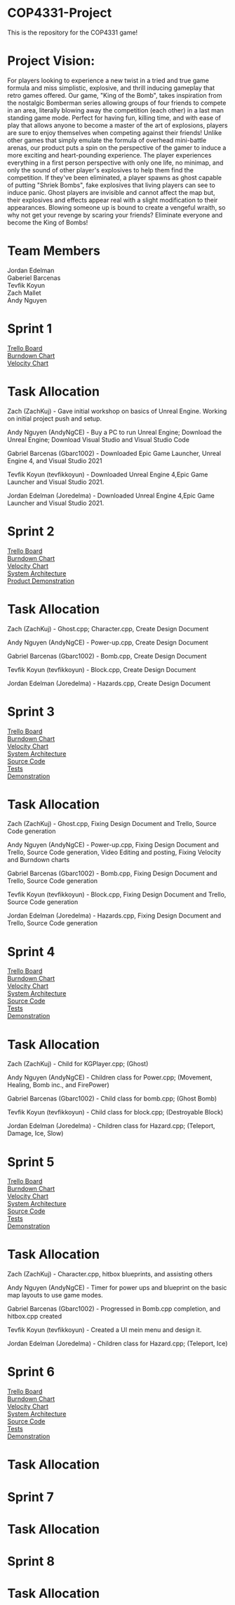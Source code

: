 # COP4331-Project
This is the repository for the COP4331 game!

# Project Vision:
For players looking to experience a new twist in a tried and true game
formula and miss simplistic, explosive, and thrill inducing gameplay that
retro games offered. Our game, "King of the Bomb",
takes inspiration from the nostalgic Bomberman series allowing groups of four
friends to compete in an area, literally blowing away the competition (each other)
in a last man standing game mode. Perfect for having fun, killing time, and with
ease of play that allows anyone to become a master of the art of explosions,
players are sure to enjoy themselves when competing against their friends! Unlike other games
that simply emulate the formula of overhead mini-battle arenas, our product puts
a spin on the perspective of the gamer to induce a more exciting and
heart-pounding experience. The player experiences everything in a first person perspective
with only one life, no minimap, and only the sound of other player's explosives to help them find
the competition. If they've been eliminated, a player spawns as ghost capable of putting
"Shriek Bombs", fake explosives that living players can see to induce panic.
Ghost players are invisible and cannot affect the map but, their explosives and
effects appear real with a slight modification to their appearances.
Blowing someone up is bound to create a vengeful wraith,
so why not get your revenge by scaring your friends? Eliminate everyone and become the
King of Bombs!

# Team Members
Jordan Edelman\
Gaberiel Barcenas\
Tevfik Koyun\
Zach Mallet\
Andy Nguyen

# Sprint 1
[Trello Board](https://trello.com/b/QNCct5eq/king-of-bombs)\
[Burndown Chart](https://docs.google.com/spreadsheets/d/1gm_f-vUzZZCiSdAiL_RMUmfzK9DZ8on1/edit#gid=1264628026) \
[Velocity Chart](https://docs.google.com/spreadsheets/d/1KRNAfiRvPILEtd5-9JKQYyp52EXsUcwrr4NSR5S0dHY/edit?usp=sharing)

# Task Allocation
Zach (ZachKuj) - Gave initial workshop on basics of Unreal Engine. Working on initial project push and setup.

Andy Nguyen (AndyNgCE) - Buy a PC to run Unreal Engine; Download the Unreal Engine; Download Visual Studio and Visual Studio Code

Gabriel Barcenas (Gbarc1002) - Downloaded Epic Game Launcher, Unreal Engine 4, and Visual Studio 2021

Tevfik Koyun (tevfikkoyun) - Downloaded Unreal Engine 4,Epic Game Launcher and Visual Studio 2021.

Jordan Edelman (Joredelma) - Downloaded Unreal Engine 4,Epic Game Launcher and Visual Studio 2021.

# Sprint 2
[Trello Board](https://trello.com/b/QNCct5eq/king-of-bombs)\
[Burndown Chart](https://docs.google.com/spreadsheets/d/1gm_f-vUzZZCiSdAiL_RMUmfzK9DZ8on1/edit#gid=1264628026)\
[Velocity Chart](https://docs.google.com/spreadsheets/d/1KRNAfiRvPILEtd5-9JKQYyp52EXsUcwrr4NSR5S0dHY/edit?usp=sharing)\
[System Architecture](https://github.com/AndyNgCE/COP4331-Project/blob/main/artifact/DesignDocument.md)\
[Product Demonstration](https://www.youtube.com/watch?v=WkznemdsAzA)

# Task Allocation
Zach (ZachKuj) - Ghost.cpp; Character.cpp, Create Design Document

Andy Nguyen (AndyNgCE) - Power-up.cpp, Create Design Document

Gabriel Barcenas (Gbarc1002) - Bomb.cpp, Create Design Document

Tevfik Koyun (tevfikkoyun) - Block.cpp, Create Design Document

Jordan Edelman (Joredelma) - Hazards.cpp, Create Design Document

# Sprint 3
[Trello Board](https://trello.com/b/QNCct5eq/king-of-bombs)\
[Burndown Chart](https://docs.google.com/spreadsheets/d/1gm_f-vUzZZCiSdAiL_RMUmfzK9DZ8on1/edit#gid=1264628026)\
[Velocity Chart](https://docs.google.com/spreadsheets/d/1KRNAfiRvPILEtd5-9JKQYyp52EXsUcwrr4NSR5S0dHY/edit?usp=sharing)\
[System Architecture](https://github.com/AndyNgCE/COP4331-Project/blob/main/artifact/DesignDocument.md)\
[Source Code](https://github.com/AndyNgCE/COP4331-Project/tree/main/KingOfBombs/Source/KingOfBombs)\
[Tests](https://github.com/AndyNgCE/COP4331-Project/blob/main/Tests.md)\
[Demonstration](https://www.youtube.com/watch?v=qt8CLX0K1xQ)

# Task Allocation
Zach (ZachKuj) - Ghost.cpp, Fixing Design Document and Trello, Source Code generation

Andy Nguyen (AndyNgCE) - Power-up.cpp, Fixing Design Document and Trello, Source Code generation, Video Editing and posting, Fixing Velocity and Burndown charts

Gabriel Barcenas (Gbarc1002) - Bomb.cpp, Fixing Design Document and Trello, Source Code generation

Tevfik Koyun (tevfikkoyun) - Block.cpp, Fixing Design Document and Trello, Source Code generation

Jordan Edelman (Joredelma) - Hazards.cpp, Fixing Design Document and Trello, Source Code generation

# Sprint 4
[Trello Board](https://trello.com/b/QNCct5eq/king-of-bombs)\
[Burndown Chart](https://docs.google.com/spreadsheets/d/1gm_f-vUzZZCiSdAiL_RMUmfzK9DZ8on1/edit#gid=1264628026)\
[Velocity Chart](https://docs.google.com/spreadsheets/d/1KRNAfiRvPILEtd5-9JKQYyp52EXsUcwrr4NSR5S0dHY/edit?usp=sharing)\
[System Architecture](https://github.com/AndyNgCE/COP4331-Project/blob/main/artifact/DesignDocument.md)\
[Source Code](https://github.com/AndyNgCE/COP4331-Project/tree/main/KingOfBombs/Source/KingOfBombs)\
[Tests](https://github.com/AndyNgCE/COP4331-Project/blob/main/Tests.md)\
[Demonstration](https://youtu.be/TRu19ASYl1Y)

# Task Allocation
Zach (ZachKuj) - Child for KGPlayer.cpp; (Ghost)

Andy Nguyen (AndyNgCE) - Children class for Power.cpp; (Movement, Healing, Bomb inc., and FirePower)

Gabriel Barcenas (Gbarc1002) - Child class for bomb.cpp; (Ghost Bomb)

Tevfik Koyun (tevfikkoyun) - Child class for block.cpp; (Destroyable Block)

Jordan Edelman (Joredelma) - Children class for Hazard.cpp; (Teleport, Damage, Ice, Slow)

# Sprint 5
[Trello Board](https://trello.com/b/QNCct5eq/king-of-bombs)\
[Burndown Chart](https://docs.google.com/spreadsheets/d/1gm_f-vUzZZCiSdAiL_RMUmfzK9DZ8on1/edit#gid=1264628026)\
[Velocity Chart](https://docs.google.com/spreadsheets/d/1KRNAfiRvPILEtd5-9JKQYyp52EXsUcwrr4NSR5S0dHY/edit?usp=sharing)\
[System Architecture](https://github.com/AndyNgCE/COP4331-Project/blob/main/artifact/DesignDocument.md)\
[Source Code](https://github.com/AndyNgCE/COP4331-Project/tree/main/KingOfBombs/Source/KingOfBombs)\
[Tests](https://github.com/AndyNgCE/COP4331-Project/blob/main/Tests.md)\
[Demonstration](https://youtu.be/Xah8ho1aiQE)

# Task Allocation
Zach (ZachKuj) - Character.cpp, hitbox blueprints, and assisting others

Andy Nguyen (AndyNgCE) - Timer for power ups and blueprint on the basic map layouts to use game modes.

Gabriel Barcenas (Gbarc1002) - Progressed in Bomb.cpp completion, and hitbox.cpp created

Tevfik Koyun (tevfikkoyun) - Created a UI mein menu and design it. 

Jordan Edelman (Joredelma) - Children class for Hazard.cpp; (Teleport, Ice)

# Sprint 6
[Trello Board](https://trello.com/b/QNCct5eq/king-of-bombs)\
[Burndown Chart](https://docs.google.com/spreadsheets/d/1gm_f-vUzZZCiSdAiL_RMUmfzK9DZ8on1/edit#gid=1264628026)\
[Velocity Chart](https://docs.google.com/spreadsheets/d/1KRNAfiRvPILEtd5-9JKQYyp52EXsUcwrr4NSR5S0dHY/edit?usp=sharing)\
[System Architecture](https://github.com/AndyNgCE/COP4331-Project/blob/main/artifact/DesignDocument.md)\
[Source Code](https://github.com/AndyNgCE/COP4331-Project/tree/main/KingOfBombs/Source/KingOfBombs)\
[Tests](https://github.com/AndyNgCE/COP4331-Project/blob/main/Tests.md)\
[Demonstration]()

# Task Allocation

# Sprint 7

# Task Allocation

# Sprint 8

# Task Allocation
